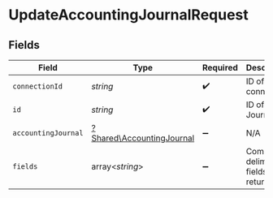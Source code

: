 # UpdateAccountingJournalRequest


## Fields

| Field                                                                 | Type                                                                  | Required                                                              | Description                                                           |
| --------------------------------------------------------------------- | --------------------------------------------------------------------- | --------------------------------------------------------------------- | --------------------------------------------------------------------- |
| `connectionId`                                                        | *string*                                                              | :heavy_check_mark:                                                    | ID of the connection                                                  |
| `id`                                                                  | *string*                                                              | :heavy_check_mark:                                                    | ID of the Journal                                                     |
| `accountingJournal`                                                   | [?Shared\AccountingJournal](../../Models/Shared/AccountingJournal.md) | :heavy_minus_sign:                                                    | N/A                                                                   |
| `fields`                                                              | array<*string*>                                                       | :heavy_minus_sign:                                                    | Comma-delimited fields to return                                      |